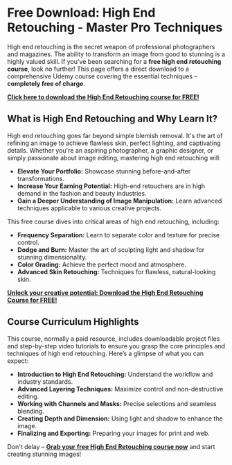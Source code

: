 # Free Download: High End Retouching - Master Pro Techniques

High end retouching is the secret weapon of professional photographers and magazines. The ability to transform an image from good to stunning is a highly valued skill. If you've been searching for a **free high end retouching course**, look no further! This page offers a direct download to a comprehensive Udemy course covering the essential techniques – **completely free of charge**.

[**Click here to download the High End Retouching course for FREE!**](https://udemywork.com/high-end-retouching)

## What is High End Retouching and Why Learn It?

High end retouching goes far beyond simple blemish removal. It's the art of refining an image to achieve flawless skin, perfect lighting, and captivating details. Whether you're an aspiring photographer, a graphic designer, or simply passionate about image editing, mastering high end retouching will:

*   **Elevate Your Portfolio:** Showcase stunning before-and-after transformations.
*   **Increase Your Earning Potential:** High-end retouchers are in high demand in the fashion and beauty industries.
*   **Gain a Deeper Understanding of Image Manipulation:** Learn advanced techniques applicable to various creative projects.

This free course dives into critical areas of high end retouching, including:

*   **Frequency Separation:** Learn to separate color and texture for precise control.
*   **Dodge and Burn:** Master the art of sculpting light and shadow for stunning dimensionality.
*   **Color Grading:** Achieve the perfect mood and atmosphere.
*   **Advanced Skin Retouching:** Techniques for flawless, natural-looking skin.

[**Unlock your creative potential: Download the High End Retouching Course for FREE!**](https://udemywork.com/high-end-retouching)

## Course Curriculum Highlights

This course, normally a paid resource, includes downloadable project files and step-by-step video tutorials to ensure you grasp the core principles and techniques of high end retouching. Here’s a glimpse of what you can expect:

*   **Introduction to High End Retouching:** Understand the workflow and industry standards.
*   **Advanced Layering Techniques:** Maximize control and non-destructive editing.
*   **Working with Channels and Masks:** Precise selections and seamless blending.
*   **Creating Depth and Dimension:** Using light and shadow to enhance the image.
*   **Finalizing and Exporting:** Preparing your images for print and web.

Don't delay – **[Grab your free High End Retouching course now](https://udemywork.com/high-end-retouching)** and start creating stunning images!
